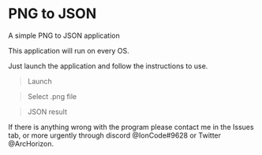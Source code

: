 # PNG to JSON
A simple PNG to JSON application

This application will run on every OS.

Just launch the application and follow the instructions to use.
> Launch

> Select .png file

> JSON result

If there is anything wrong with the program please contact me in the Issues tab, or more urgently through discord @IonCode#9628 or Twitter @ArcHorizon.

